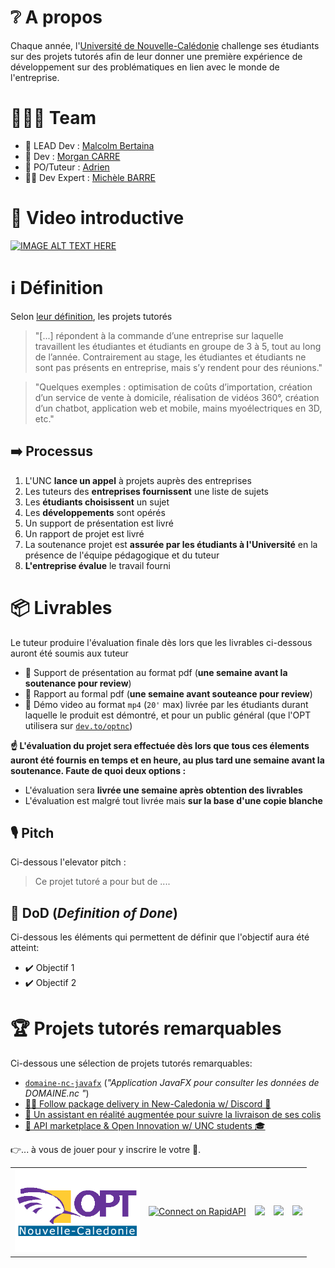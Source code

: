 # ❔ A propos

Chaque année, l'[Université de Nouvelle-Calédonie](https://unc.nc/) challenge ses étudiants
sur des projets tutorés afin de leur donner une première expérience de développement 
sur des problématiques en lien avec le monde de l'entreprise.

# 🧑‍🤝‍🧑 Team

- 👦 LEAD Dev : [Malcolm Bertaina](https://github.com/MalcolmBrt)
- 👦 Dev : [Morgan CARRE](https://github.com/morgancarre)
- 🧔 PO/Tuteur : [Adrien](https://dev.to/adriens)
- 👱‍♀️ Dev Expert : [Michèle BARRE](https://github.com/mbarre/) 

# 🍿 Video introductive

[![IMAGE ALT TEXT HERE](https://img.youtube.com/vi/yOAKC5cTDc8/0.jpg)](https://www.youtube.com/watch?v=yOAKC5cTDc8)

# ℹ️ Définition

Selon [leur définition](https://iut.unc.nc/espace-entreprises/projets-tutores/), les projets tutorés

> "[...] répondent à la commande d’une entreprise sur laquelle travaillent les étudiantes et étudiants en groupe de 3 à 5, tout au long de l’année. Contrairement au stage, les étudiantes et étudiants ne sont pas présents en entreprise, mais s’y rendent pour des réunions."

> "Quelques exemples : optimisation de coûts d’importation, création d’un service de vente à domicile, réalisation de vidéos 360°, création d’un chatbot, application web et mobile, mains myoélectriques en 3D, etc."

## ➡️  Processus

1. L'UNC **lance un appel** à projets auprès des entreprises
2. Les tuteurs des **entreprises fournissent** une liste de sujets
3. Les **étudiants choisissent** un sujet
4. Les **développements** sont opérés
5. Un support de présentation est livré
6. Un rapport de projet est livré
7. La soutenance projet est **assurée par les étudiants à l'Université** en la présence de l'équipe pédagogique et du tuteur
8. **L'entreprise évalue** le travail fourni

# 📦 Livrables

Le tuteur produire l'évaluation finale dès lors que les livrables ci-dessous auront été soumis aux tuteur

- 📰 Support de présentation au format pdf (**une semaine avant la soutenance pour review**)
- 📘 Rapport au formal pdf (**une semaine avant souteance pour review**)
- 🎦 Démo video au format `mp4` (`20'` max) livrée par les étudiants durant laquelle le produit est démontré, et pour un public général (que l'OPT utilisera sur [`dev.to/optnc`](https://dev.to/optnc))

**☝️ L'évaluation du projet sera effectuée dès lors que tous ces élements auront été fournis en temps et en heure,
au plus tard une semaine avant la soutenance. Faute de quoi deux options :**

- L'évaluation sera **livrée une semaine après obtention des livrables**
- L'évaluation est malgré tout livrée mais **sur la base d'une copie blanche**


## 🎙️ Pitch

Ci-dessous l'elevator pitch : 

> Ce projet tutoré a pour but de ....

## 🤝 DoD (_Definition of Done_)

Ci-dessous les éléments qui permettent de définir que l'objectif aura été atteint:

- ✔️ Objectif 1
- ✔️ Objectif 2


# 🏆 Projets tutorés remarquables

Ci-dessous une sélection de projets tutorés remarquables:

- [`domaine-nc-javafx`](https://github.com/adriens/domaine-nc-javafx) (_"Application JavaFX pour consulter les données de DOMAINE.nc "_)
- [🧑‍🎓 Follow package delivery in New-Caledonia w/ Discord 🤖](https://dev.to/optnc/follow-delivery-in-new-caledonia-with-rapidapi-4bh9)
- [🤖 Un assistant en réalité augmentée pour suivre la livraison de ses colis](https://youtu.be/ddqJ-ZAlk9U)
- [🙌 API marketplace & Open Innovation w/ UNC students 🎓](https://dev.to/optnc/api-marketplace-open-innovation-w-unc-students-50fc)

👉... à vous de jouer pour y inscrire le votre 💪.

<table>
  <tr>
    <td>
        <a href = "https://office.opt.nc/"><img src="https://raw.githubusercontent.com/opt-nc/.github/main/img/nc_opt.gif" width="200"/></a>
    </td>
    <td>
        <a href="https://rapidapi.com/organization/opt-nc" target="_blank">
            <img src="https://storage.googleapis.com/rapidapi-documentation/connect-on-rapidapi-dark.png" width="215" alt="Connect on RapidAPI">
        </a>
    </td>
    <td>
        <a href="https://hub.docker.com/u/optnc" target="_blank">
            <img src="https://www.docker.com/wp-content/uploads/2022/03/Moby-logo.png" width="100"/>
        </a>
    </td>
    <td>
        <a href="https://dev.to/optnc" target="_blank">
            <img src="https://d2fltix0v2e0sb.cloudfront.net/dev-black.png" width="150"/>
        </a>
    </td>
    <td>
        <a href="https://killercoda.com/opt-labs/" target="_blank">
            <img src="https://avatars.githubusercontent.com/u/88902003?s=200&v=4" width="150"/>
        </a>
    </td>
  </tr>
</table>
